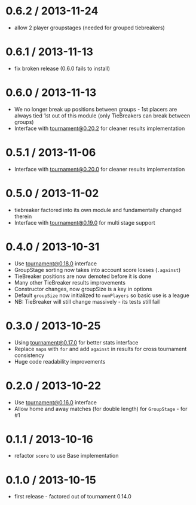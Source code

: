 0.6.2 / 2013-11-24
==================
  * allow 2 player groupstages (needed for grouped tiebreakers)

0.6.1 / 2013-11-13
==================
  * fix broken release (0.6.0 fails to install)

0.6.0 / 2013-11-13
==================
  * We no longer break up positions between groups - 1st placers are always tied 1st out of this module (only TieBreakers can break between groups)
  * Interface with tournament@0.20.2 for cleaner results implementation

0.5.1 / 2013-11-06
==================
  * Interface with tournament@0.20.0 for cleaner results implementation

0.5.0 / 2013-11-02
==================
  * tiebreaker factored into its own module and fundamentally changed therein
  * Interface with tournament@0.19.0 for multi stage support

0.4.0 / 2013-10-31
==================
  * Use tournament@0.18.0 interface
  * GroupStage sorting now takes into account score losses (`.against`)
  * TieBreaker positions are now demoted before it is done
  * Many other TieBreaker results improvements
  * Constructor changes, now groupSize is a key in options
  * Default `groupSize` now initialized to `numPlayers` so basic use is a league
  * NB: TieBreaker will still change massively - its tests still fail

0.3.0 / 2013-10-25
==================
  * Using tournament@0.17.0 for better stats interface
  * Replace `maps` with `for` and add `against` in results for cross tournament consistency
  * Huge code readability improvements

0.2.0 / 2013-10-22
==================
  * Use tournament@0.16.0 interface
  * Allow home and away matches (for double length) for `GroupStage` - for #1

0.1.1 / 2013-10-16
==================
  * refactor `score` to use Base implementation

0.1.0 / 2013-10-15
==================
  * first release - factored out of tournament 0.14.0
